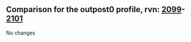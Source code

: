 ## Comparison for the outpost0 profile, rvn: [2099](https://github.com/PRO100KatYT/FortniteProfileRevisions/tree/main/profiles/outpost0/2099%20outpost0.json)-[2101](https://github.com/PRO100KatYT/FortniteProfileRevisions/tree/main/profiles/outpost0/2101%20outpost0.json)

No changes
